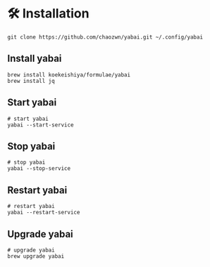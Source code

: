 # 🛠️ Installation

```shell
git clone https://github.com/chaozwn/yabai.git ~/.config/yabai
```

## Install yabai
```shell
brew install koekeishiya/formulae/yabai
brew install jq
```

## Start yabai
```shell
# start yabai
yabai --start-service
```

## Stop yabai
```shell
# stop yabai
yabai --stop-service
```

## Restart yabai
```shell
# restart yabai
yabai --restart-service
```

## Upgrade yabai
```shell
# upgrade yabai
brew upgrade yabai
```

